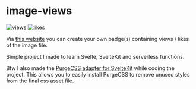 # image-views

[![views](https://views.erbek.space/api/views.svg?id=views.erbek.space)](https://views.erbek.space/page/?id=views.erbek.space) [![likes](https://views.erbek.space/api/likes.svg?id=views.erbek.space)](https://views.erbek.space/api/like?id=views.erbek.space)

Via [this website](https://views.erbek.space) you can create your own badge(s) containing views / likes of the image file.

Simple project I made to learn Svelte, SvelteKit and serverless functions.

Btw I also made the [PurgeCSS adapter for SvelteKit](https://github.com/erbelion/vite-plugin-laravel-purgecss) while coding the project. This allows you to easily install PurgeCSS to remove unused styles from the final css asset file.